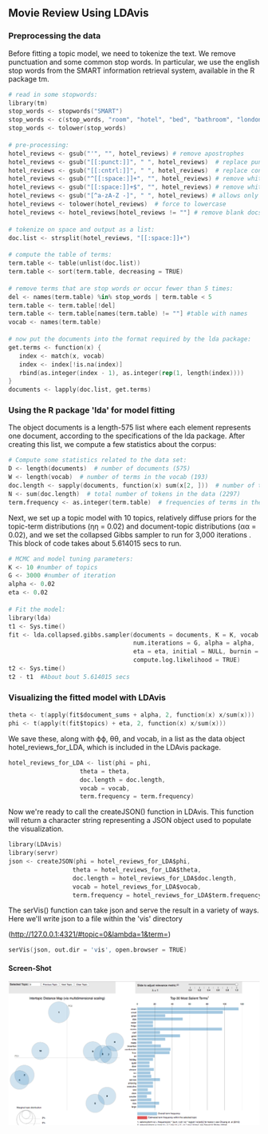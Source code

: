 ## Movie Review Using LDAvis

### Preprocessing the data

Before fitting a topic model, we need to tokenize the text. We remove punctuation and some common stop words. In particular, we use the english stop words from the SMART information retrieval system, available in the R package tm.

```s
# read in some stopwords:
library(tm)
stop_words <- stopwords("SMART")
stop_words <- c(stop_words, "room", "hotel", "bed", "bathroom", "london", "us", "get", "got", "said", "the", "also", "just","for", "can", "may", "now", "year")
stop_words <- tolower(stop_words)

# pre-processing:
hotel_reviews <- gsub("'", "", hotel_reviews) # remove apostrophes
hotel_reviews <- gsub("[[:punct:]]", " ", hotel_reviews)  # replace punctuation with space
hotel_reviews <- gsub("[[:cntrl:]]", " ", hotel_reviews)  # replace control characters with space
hotel_reviews <- gsub("^[[:space:]]+", "", hotel_reviews) # remove whitespace at beginning of documents
hotel_reviews <- gsub("[[:space:]]+$", "", hotel_reviews) # remove whitespace at end of documents
hotel_reviews <- gsub("[^a-zA-Z -]", " ", hotel_reviews) # allows only letters
hotel_reviews <- tolower(hotel_reviews)  # force to lowercase
hotel_reviews <- hotel_reviews[hotel_reviews != ""] # remove blank docs

# tokenize on space and output as a list:
doc.list <- strsplit(hotel_reviews, "[[:space:]]+")

# compute the table of terms:
term.table <- table(unlist(doc.list))
term.table <- sort(term.table, decreasing = TRUE)

# remove terms that are stop words or occur fewer than 5 times:
del <- names(term.table) %in% stop_words | term.table < 5
term.table <- term.table[!del]
term.table <- term.table[names(term.table) != ""] #table with names
vocab <- names(term.table)

# now put the documents into the format required by the lda package:
get.terms <- function(x) {
   index <- match(x, vocab)
   index <- index[!is.na(index)]
   rbind(as.integer(index - 1), as.integer(rep(1, length(index))))
}
documents <- lapply(doc.list, get.terms)

```

### Using the R package 'lda' for model fitting
The object documents is a length-575 list where each element represents one document, according to the specifications of the lda package. After creating this list, we compute a few statistics about the corpus:

```s
# Compute some statistics related to the data set:
D <- length(documents)  # number of documents (575)
W <- length(vocab)  # number of terms in the vocab (193)
doc.length <- sapply(documents, function(x) sum(x[2, ]))  # number of tokens per document [11, 6, 4, 2 ...]
N <- sum(doc.length)  # total number of tokens in the data (2297)
term.frequency <- as.integer(term.table)  # frequencies of terms in the corpus [118,110,99,53,50,39 ...]

```

Next, we set up a topic model with 10 topics, relatively diffuse priors for the topic-term distributions (ηη = 0.02) and document-topic distributions (αα = 0.02), and we set the collapsed Gibbs sampler to run for 3,000 iterations . This block of code takes about 5.614015 secs to run.

```s
# MCMC and model tuning parameters:
K <- 10 #number of topics
G <- 3000 #number of iteration
alpha <- 0.02
eta <- 0.02

# Fit the model:
library(lda)
t1 <- Sys.time()
fit <- lda.collapsed.gibbs.sampler(documents = documents, K = K, vocab = vocab, 
                                   num.iterations = G, alpha = alpha, 
                                   eta = eta, initial = NULL, burnin = 0,
                                   compute.log.likelihood = TRUE)
t2 <- Sys.time()
t2 - t1  #About bout 5.614015 secs

```

### Visualizing the fitted model with LDAvis

```s
theta <- t(apply(fit$document_sums + alpha, 2, function(x) x/sum(x)))
phi <- t(apply(t(fit$topics) + eta, 2, function(x) x/sum(x)))

```
We save these, along with ϕϕ, θθ, and vocab, in a list as the data object hotel_reviews_for_LDA, which is included in the LDAvis package.

```s
hotel_reviews_for_LDA <- list(phi = phi,
                    theta = theta,
                    doc.length = doc.length,
                    vocab = vocab,
                    term.frequency = term.frequency)
```

Now we're ready to call the createJSON() function in LDAvis. This function will return a character string representing a JSON object used to populate the visualization.

```s
library(LDAvis)
library(servr)
json <- createJSON(phi = hotel_reviews_for_LDA$phi, 
                  theta = hotel_reviews_for_LDA$theta, 
                  doc.length = hotel_reviews_for_LDA$doc.length, 
                  vocab = hotel_reviews_for_LDA$vocab, 
                  term.frequency = hotel_reviews_for_LDA$term.frequency)
```
The serVis() function can take json and serve the result in a variety of ways. Here we'll write json to a file within the 'vis' directory 

(http://127.0.0.1:4321/#topic=0&lambda=1&term=)

```s
serVis(json, out.dir = 'vis', open.browser = TRUE)
```
#### Screen-Shot
![alt tag](https://github.com/kastureyS/BA-Assignments/blob/master/Hotel%20reviews.png)
